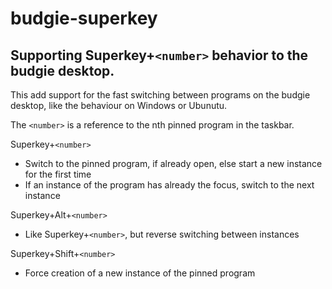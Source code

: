 # budgie-superkey

## Supporting Superkey+`<number>` behavior to the budgie desktop.

This add support for the fast switching between programs on the budgie desktop, like the behaviour on Windows or Ubunutu.

The `<number>` is a reference to the nth pinned program in the taskbar.

Superkey+`<number>`
- Switch to the pinned program, if already open, else start a new instance for the first time
- If an instance of the program has already the focus, switch to the next instance  
 
Superkey+Alt+`<number>`  
- Like Superkey+`<number>`, but reverse switching between instances  

Superkey+Shift+`<number>` 
- Force creation of a new instance of the pinned program
